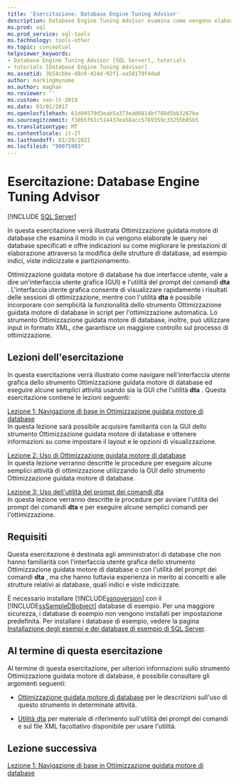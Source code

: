 ```yaml
---
title: 'Esercitazione: Database Engine Tuning Advisor'
description: Database Engine Tuning Advisor esamina come vengono elaborate le query e consiglia come migliorare le prestazioni di elaborazione delle query modificando le strutture del database.
ms.prod: sql
ms.prod_service: sql-tools
ms.technology: tools-other
ms.topic: conceptual
helpviewer_keywords:
- Database Engine Tuning Advisor [SQL Server], tutorials
- tutorials [Database Engine Tuning Advisor]
ms.assetid: 3b54cbbe-d8c6-424d-92f1-aa58179f4da8
author: markingmyname
ms.author: maghan
ms.reviewer: ''
ms.custom: seo-lt-2019
ms.date: 03/01/2017
ms.openlocfilehash: 61d04579d3eab5a373ea00814bf708d5bb3267ba
ms.sourcegitcommit: f30b5f61c514437ea58acc5769359c33255b85b5
ms.translationtype: MT
ms.contentlocale: it-IT
ms.lasthandoff: 01/29/2021
ms.locfileid: "99075993"
---
```

# <a name="tutorial-database-engine-tuning-advisor"></a>Esercitazione: Database Engine Tuning Advisor

 [!INCLUDE [SQL Server](../../includes/applies-to-version/sqlserver.md)]

In questa esercitazione verrà illustrata Ottimizzazione guidata motore di database che esamina il modo in cui vengono elaborate le query nei database specificati e offre indicazioni su come migliorare le prestazioni di elaborazione attraverso la modifica delle strutture di database, ad esempio indici, viste indicizzate e partizionamento.  
  
Ottimizzazione guidata motore di database ha due interfacce utente, vale a dire un'interfaccia utente grafica (GUI) e l'utilità del prompt dei comandi **dta** . L'interfaccia utente grafica consente di visualizzare rapidamente i risultati delle sessioni di ottimizzazione, mentre con l'utilità **dta** è possibile incorporare con semplicità la funzionalità dello strumento Ottimizzazione guidata motore di database in script per l'ottimizzazione automatica. Lo strumento Ottimizzazione guidata motore di database, inoltre, può utilizzare input in formato XML, che garantisce un maggiore controllo sul processo di ottimizzazione.  
  
## <a name="what-you-will-learn"></a>Lezioni dell'esercitazione  
In questa esercitazione verrà illustrato come navigare nell'interfaccia utente grafica dello strumento Ottimizzazione guidata motore di database ed eseguire alcune semplici attività usando sia la GUI che l'utilità **dta** . Questa esercitazione contiene le lezioni seguenti:  
  
[Lezione 1: Navigazione di base in Ottimizzazione guidata motore di database](../../tools/dta/lesson-1-basic-navigation-in-database-engine-tuning-advisor.md)  
In questa lezione sarà possibile acquisire familiarità con la GUI dello strumento Ottimizzazione guidata motore di database e ottenere informazioni su come impostare il layout e le opzioni di visualizzazione.  
  
[Lezione 2: Uso di Ottimizzazione guidata motore di database](../../tools/dta/lesson-2-using-database-engine-tuning-advisor.md)  
In questa lezione verranno descritte le procedure per eseguire alcune semplici attività di ottimizzazione utilizzando la GUI dello strumento Ottimizzazione guidata motore di database.  
  
[Lezione 3: Uso dell'utilità del prompt dei comandi dta](../../tools/dta/lesson-3-using-the-dta-command-prompt-utility.md)  
In questa lezione verranno descritte le procedure per avviare l'utilità del prompt dei comandi **dta** e per eseguire alcune semplici comandi per l'ottimizzazione.  
  
## <a name="requirements"></a>Requisiti  
Questa esercitazione è destinata agli amministratori di database che non hanno familiarità con l'interfaccia utente grafica dello strumento Ottimizzazione guidata motore di database o con l'utilità del prompt dei comandi **dta** , ma che hanno tuttavia esperienza in merito ai concetti e alle strutture relativi ai database, quali indici e viste indicizzate.  
  
È necessario installare [!INCLUDE[ssnoversion](../../includes/ssnoversion-md.md)] con il [!INCLUDE[ssSampleDBobject](../../includes/sssampledbobject-md.md)] database di esempio. Per una maggiore sicurezza, i database di esempio non vengono installati per impostazione predefinita. Per installare i database di esempio, vedere la pagina [Installazione degli esempi e dei database di esempio di SQL Server](https://sqlserversamples.codeplex.com).  
  
## <a name="after-you-finish-this-tutorial"></a>Al termine di questa esercitazione  
Al termine di questa esercitazione, per ulteriori informazioni sullo strumento Ottimizzazione guidata motore di database, è possibile consultare gli argomenti seguenti:  
  
-   [Ottimizzazione guidata motore di database](../../relational-databases/performance/database-engine-tuning-advisor.md) per le descrizioni sull'uso di questo strumento in determinate attività.  
  
-   [Utilità dta](../../tools/dta/dta-utility.md) per materiale di riferimento sull'utilità del prompt dei comandi e sul file XML facoltativo disponibile per usare l'utilità.  
  
## <a name="next-lesson"></a>Lezione successiva  
[Lezione 1: Navigazione di base in Ottimizzazione guidata motore di database](../../tools/dta/lesson-1-basic-navigation-in-database-engine-tuning-advisor.md)  
  
  
  
